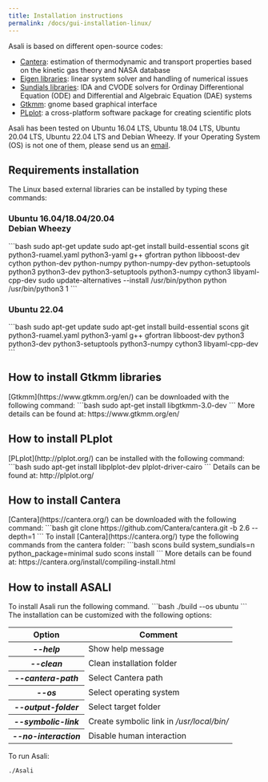 ```yaml
---
title: Installation instructions
permalink: /docs/gui-installation-linux/
---
```

Asali is based on different open-source codes:
* [Cantera](https://cantera.org/): estimation of thermodynamic and transport properties based on the kinetic gas theory and NASA database
* [Eigen libraries](http://eigen.tuxfamily.org/index.php?title=Main_Page): linear system solver and handling of numerical issues
* [Sundials libraries](https://computation.llnl.gov/projects/sundials): IDA and CVODE solvers for Ordinay Differentional Equation (ODE) and Differential and Algebraic Equation (DAE) systems
* [Gtkmm](https://www.gtkmm.org/en/): gnome based graphical interface
* [PLplot](http://plplot.org/): a cross-platform software package for creating scientific plots

Asali has been tested on Ubuntu 16.04 LTS, Ubuntu 18.04 LTS, Ubuntu 20.04 LTS, Ubuntu 22.04 LTS and Debian Wheezy. If your Operating System (OS) is not one of them, please send us an [email](ste.rebu@outlook.it).

<h2 class="text-left"><b>Requirements installation</b></h2>
The Linux based external libraries can be installed by typing these commands:  
<h3 class="text-left"><b>Ubuntu 16.04/18.04/20.04 <br> Debian Wheezy</b></h3>
```bash
sudo apt-get update  
sudo apt-get install build-essential scons git python3-ruamel.yaml python3-yaml g++ gfortran python libboost-dev cython python-dev python-numpy python-numpy-dev python-setuptools python3 python3-dev python3-setuptools python3-numpy cython3 libyaml-cpp-dev  
sudo update-alternatives --install /usr/bin/python python /usr/bin/python3 1  
```
<h3 class="text-left"><b>Ubuntu 22.04</b></h3>
```bash
sudo apt-get update  
sudo apt-get install build-essential scons git python3-ruamel.yaml python3-yaml g++ gfortran libboost-dev python3 python3-dev python3-setuptools python3-numpy cython3 libyaml-cpp-dev
```

<h2 class="text-left"><b>How to install Gtkmm libraries</b></h2>
[Gtkmm](https://www.gtkmm.org/en/) can be downloaded with the following command:  
```bash
sudo apt-get install libgtkmm-3.0-dev  
```
More details can be found at: https://www.gtkmm.org/en/  

<h2 class="text-left"><b>How to install PLplot</b></h2>
[PLplot](http://plplot.org/) can be installed with the following command:  
```bash
sudo apt-get install libplplot-dev plplot-driver-cairo  
```
Details can be found at: http://plplot.org/  

<h2 class="text-left"><b>How to install Cantera</b></h2>
[Cantera](https://cantera.org/) can be downloaded with the following command:    
```bash
git clone https://github.com/Cantera/cantera.git -b 2.6 --depth=1  
```
To install [Cantera](https://cantera.org/) type the following commands from the cantera folder:  
```bash
scons build system_sundials=n python_package=minimal  
sudo scons install  
```
More details can be found at: https://cantera.org/install/compiling-install.html   

<h2 class="text-left"><b>How to install ASALI</b></h2>
To install Asali run the following command.  
```bash
./build --os ubuntu  
```  
The installation can be customized with the following options:    

<table class="table table-striped">
  <thead>
      <tr>
          <th scope="row">Option</th>
          <th>Comment</th>
      </tr>
  </thead>
  <tbody>
    <tr>
        <th scope="row"><i>--help</i></th>
        <td>Show help message</td>
    </tr>
    <tr>
        <th scope="row"><i>--clean</i></th>
        <td>Clean installation folder</td>
    </tr>
    <tr>
        <th scope="row"><i>--cantera-path</i></th>
        <td>Select Cantera path</td>
    </tr>
    <tr>
        <th scope="row"><i>--os</i></th>
        <td>Select operating system</td>
    </tr>
    <tr>
        <th scope="row"><i>--output-folder</i></th>
        <td>Select target folder</td>
    </tr>
    <tr>
        <th scope="row"><i>--symbolic-link</i></th>
        <td>Create symbolic link in <i>/usr/local/bin/</i></td>
    </tr>
    <tr>
        <th scope="row"><i>--no-interaction</i></th>
        <td>Disable human interaction</td>
    </tr>
  </tbody>
</table>

To run Asali:  
```bash
./Asali  
```
